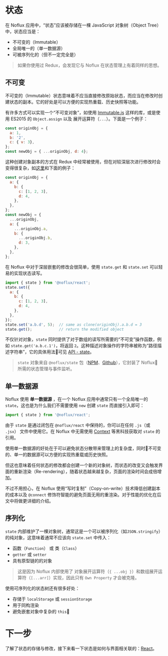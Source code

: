# 状态

在 Noflux 应用中，“状态”应该被存储在一棵 JavaScript 对象树（Object Tree）中，状态应当是：

* 不可变的（Immutable）
* 全局唯一的（单一数据源）
* 可被序列化的（但不一定完全是）

> 如果你使用过 Redux，会发现它与 Noflux 在状态管理上有着同样的思想。

## 不可变

不可变的（Immutable）状态意味着不应当直接修改原始状态，而应当在修改时创建状态的副本。它的好处是可以方便的实现热重载、历史快照等功能。

有许多方式可以实现一个“不可变对象”，如使用 [Immutable.js](https://facebook.github.io/immutable-js/) 这样的库，或是使用 ES2015 的 `Object.assign` 以及 展开运算符（`...`）。下面是一个例子：

```js
const originObj = {
  a: 1,
  b: '2',
  c: { v: 3},
};
const newObj = { ...originObj, d: 4};
```

这种创建对象副本的方式在 Redux 中经常被使用，但在对较深层次进行修改时会变得很复杂，如[这里](http://redux.js.org/docs/recipes/reducers/ImmutableUpdatePatterns.html#correct-approach-copying-all-levels-of-nested-data)和下面的例子：

```js
const originObj = {
  a: {
    b: {
      c: [1, 2, 3],
      d: 4,
    },
  },
};
const newObj = {
  ...originObj,
  a: {
    ...originObj.a,
    b: {
      ...originObj.b,
      d: 3,
    },
  },
};
```

在 Noflux 中对于深层嵌套的修改会很简单，使用 `state.get` 和 `state.set` 可以轻易的实现状态读写。

```js
import { state } from '@noflux/react';
state.set({
  a: {
    b: {
      c: [1, 2, 3],
      d: 4,
    },
  },
});
state.set('a.b.d', 5);  // same as clone(originObj).a.b.d = 3
state.get();            // return the modified object
```

不仅针对对象，`state` 同时提供了对于数组的读写所需要的“不可变”操作函数，例如 `state.get('a.b.c.1')`，将返回 `2`。这种描述对象操作的字符串被称为“路径描述字符串”，它的具体用法可见 [API - state](../api/state.md#path)。

> `state` 对象来自 `@noflux/state` 包（[NPM](https://www.npmjs.com/package/@noflux/state)、[Github](https://github.com/nofluxjs/noflux-state)），它封装了 Noflux 所需的状态管理与事件监听。

## 单一数据源

Noflux 使用 **单一数据源** ，在一个 Noflux 应用中通常只有一个全局唯一的 `state`，这也是为什么我们不需要使用 `new` 创建 `state` 而直接引入即可：

```js
import { state } from '@noflux/react';
```

由于 `state` 是通过闭包在 `@noflux/react` 中保持的，你可以在任何 `.js`（或 `.jsx`） 文件中使用它。在 Noflux 中无需使用 [Context](https://facebook.github.io/react/docs/context.html) 等黑科技获取对 `state` 的引用。

使用单一数据源的好处在于可以避免状态分散带来管理上的复杂度，同时不可变的、单一的数据源可以方便的实现热重载或历史快照。

但这也意味着任何状态的修改都会创建一个新的对象树，而状态的改变又会触发界面的重新渲染（Re-rendering），随着状态越来越复杂，页面的渲染时间会成倍增加。

不过不用担心，在 Noflux 使用“写时复制”（Copy-on-write）技术降低创建副本的成本以及 `@connect` 修饰符智能的避免页面无用的重渲染。对于性能的优化在后文中将做更详细的介绍。

## 序列化

`state` 内部维护了一棵对象树，通常这是一个可以被序列化（如`JSON.stringify`）的纯对象，这意味着通常不应该向 `state.set` 中传入：

* 函数（`Function`） 或 类（`Class`）
* `getter` 或 `setter`
* 具有原型链的的对象

> 这是因为 Noflux 内部使用了 对象展开运算符（`{ ...obj }`）和数组展开运算符（`[...arr]`）实现，因此只有 `Own Property` 才会被克隆。

使用可序列化的状态树还有很多好处：

* 存储于 `localStorage` 或 `sessionStorage`
* 用于同构渲染
* 避免嵌套对象中复杂的 `this`

# 下一步

了解了状态的存储与修改，接下来看一下状态是如何与界面相关联的：[React](./react.md)。
